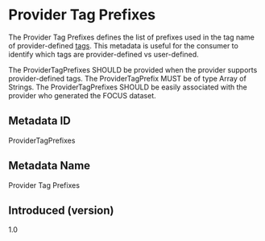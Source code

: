 # Provider Tag Prefixes

The Provider Tag Prefixes defines the list of prefixes used in the tag name of provider-defined [tags](#tags). This metadata is useful for the consumer to identify which tags are provider-defined vs user-defined.

The ProviderTagPrefixes SHOULD be provided when the provider supports provider-defined tags. The ProviderTagPrefix MUST be of type Array of Strings. The ProviderTagPrefixes SHOULD be easily associated with the provider who generated the FOCUS dataset.

## Metadata ID

ProviderTagPrefixes

## Metadata Name

Provider Tag Prefixes

## Introduced (version)

1.0
